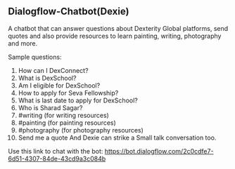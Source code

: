 ## Dialogflow-Chatbot(Dexie)
A chatbot that can answer questions about Dexterity Global platforms, send quotes and also provide resources to learn painting, writing, photography and more.

Sample questions:

1. How can I DexConnect?
2. What is DexSchool?
3. Am I eligible for DexSchool?
4. How to apply for Seva Fellowship?
5. What is last date to apply for DexSchool?
6. Who is Sharad Sagar?
7. #writing (for writing resources)
8. #painting (for painting resources)
9. #photography (for photography resources)
10. Send me a quote
And Dexie can strike a Small talk conversation too.

Use this link to chat with the bot: https://bot.dialogflow.com/2c0cdfe7-6d51-4307-84de-43cd9a3c084b
